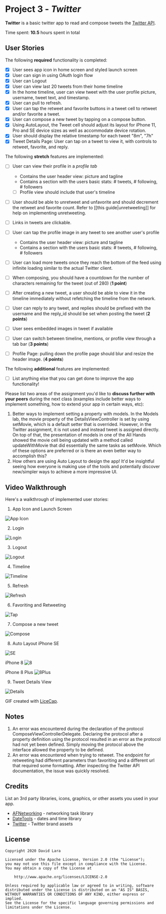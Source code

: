 # Project 3 - *Twitter*

**Twitter** is a basic twitter app to read and compose tweets the [Twitter API](https://apps.twitter.com/).

Time spent: **10.5** hours spent in total

## User Stories

The following **required** functionality is completed:

- [X] User sees app icon in home screen and styled launch screen
- [X] User can sign in using OAuth login flow
- [X] User can Logout
- [X] User can view last 20 tweets from their home timeline
- [X] In the home timeline, user can view tweet with the user profile picture, username, tweet text, and timestamp.
- [X] User can pull to refresh.
- [X] User can tap the retweet and favorite buttons in a tweet cell to retweet and/or favorite a tweet.
- [X] User can compose a new tweet by tapping on a compose button.
- [X] Using AutoLayout, the Tweet cell should adjust its layout for iPhone 11, Pro and SE device sizes as well as accommodate device rotation.
- [X] User should display the relative timestamp for each tweet "8m", "7h"
- [X] Tweet Details Page: User can tap on a tweet to view it, with controls to retweet, favorite, and reply.

The following **stretch** features are implemented:

- [ ] User can view their profile in a *profile tab*
  - Contains the user header view: picture and tagline
  - Contains a section with the users basic stats: # tweets, # following, # followers
  - [ ] Profile view should include that user's timeline
- [ ] User should be able to unretweet and unfavorite and should decrement the retweet and favorite count. Refer to [[this guide|unretweeting]] for help on implementing unretweeting.
- [ ] Links in tweets are clickable.
- [ ] User can tap the profile image in any tweet to see another user's profile
  - Contains the user header view: picture and tagline
  - Contains a section with the users basic stats: # tweets, # following, # followers
- [ ] User can load more tweets once they reach the bottom of the feed using infinite loading similar to the actual Twitter client.
- [ ] When composing, you should have a countdown for the number of characters remaining for the tweet (out of 280) (**1 point**)
- [ ] After creating a new tweet, a user should be able to view it in the timeline immediately without refetching the timeline from the network.
- [ ] User can reply to any tweet, and replies should be prefixed with the username and the reply_id should be set when posting the tweet (**2 points**)
- [ ] User sees embedded images in tweet if available
- [ ] User can switch between timeline, mentions, or profile view through a tab bar (**3 points**)
- [ ] Profile Page: pulling down the profile page should blur and resize the header image. (**4 points**)


The following **additional** features are implemented:

- [ ] List anything else that you can get done to improve the app functionality!

Please list two areas of the assignment you'd like to **discuss further with your peers** during the next class (examples include better ways to implement something, how to extend your app in certain ways, etc):

1. Better ways to implement setting a property with models. In the Models lab, the movie property of the DetailsViewController is set by using setMovie, which is a default setter that is overrided. However, in the Twitter assignment, it is not used and instead tweet is assigned directly. On top of that, the presentation of models in one of the All Hands showed the movie cell being updated with a method called updateWithMovie that did essentially the same tasks as setMovie. Which of these options are preferred or is there an even better way to accomplish this?
2. How others are using Auto Layout to design the app! It'd be insightful seeing how everyone is making use of the tools and potentially discover new/simpler ways to achieve a more impressive UI.

## Video Walkthrough

Here's a walkthrough of implemented user stories:

1. App Icon and Launch Screen
<img src='https://i.imgur.com/XrS2zyp.gif' title='App Icon' width='' alt='App Icon' />

2. Login
<img src='https://i.imgur.com/RJ8BuqG.gif' title='Login' width='' alt='Login' />

3. Logout
<img src='https://i.imgur.com/Qdd1W0M.gif' title='Logout' width='' alt='Logout' />

4. Timeline
<img src='https://i.imgur.com/NzxhLHj.gif' title='Timeline' width='' alt='Timeline' />

5. Refresh
<img src='https://i.imgur.com/TF9lyPN.gif' title='Refresh' width='' alt='Refresh' />

6. Favoriting and Retweeting
<img src='https://i.imgur.com/zbUFmEC.gif' title='Tap' width='' alt='Tap' />

7. Compose a new tweet
<img src='https://i.imgur.com/ek6sSqG.gif' title='Compose' width='' alt='Compose' />

8. Auto Layout
iPhone SE
<img src='https://i.imgur.com/aNhSYpc.gif' title='iPhone SE' width='' alt='SE' />

iPhone 8
<img src='https://i.imgur.com/B0ahlb8.gif' title='iPhone 8' width='' alt='8' />

iPhone 8 Plus
<img src='https://i.imgur.com/qM560HR.gif' title='iPhone 8 Plus' width='' alt='8Plus' />

9. Tweet Details View
<img src='https://i.imgur.com/lDsmqxg.gif' title='Details' width='' alt='Details' />

GIF created with [LiceCap](http://www.cockos.com/licecap/).

## Notes

1. An error was encountered during the declaration of the protocol ComposeViewControllerDelegate. Declaring the protocol after a property definition using the protocol resulted in an error as the protocol had not yet been defined. Simply moving the protocol above the interface allowed the property to be defined.
2. An error was encountered when trying to retweet. The endpoint for retweeting had different parameters than favoriting and a different url that required some formatting. After inspecting the Twitter API documentation, the issue was quickly resolved.

## Credits

List an 3rd party libraries, icons, graphics, or other assets you used in your app.

- [AFNetworking](https://github.com/AFNetworking/AFNetworking) - networking task library
- [DateTools](https://github.com/MatthewYork/DateTools) - dates and time library
- [Twitter](https://about.twitter.com/en_us/company/brand-resources.html) - Twitter brand assets

## License

    Copyright 2020 David Lara

    Licensed under the Apache License, Version 2.0 (the "License");
    you may not use this file except in compliance with the License.
    You may obtain a copy of the License at

        http://www.apache.org/licenses/LICENSE-2.0

    Unless required by applicable law or agreed to in writing, software
    distributed under the License is distributed on an "AS IS" BASIS,
    WITHOUT WARRANTIES OR CONDITIONS OF ANY KIND, either express or implied.
    See the License for the specific language governing permissions and
    limitations under the License.
